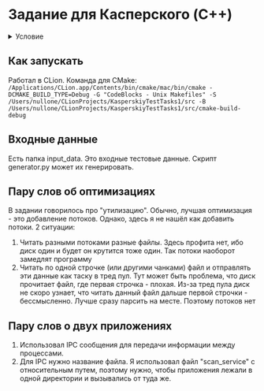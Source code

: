 # Задание для Касперского (C++)

<details>
<summary>Условие</summary>
Требуется реализовать утилиту, работающую из командной строки, для Linux или macOS, выполняющую сканирование файлов в директории, с целью нахождение в ней “подозрительных” (suspicious) файлов.
</details>

## Как запускать
Работал в CLion. Команда для CMake:
``
/Applications/CLion.app/Contents/bin/cmake/mac/bin/cmake -DCMAKE_BUILD_TYPE=Debug -G "CodeBlocks - Unix Makefiles" -S /Users/nullone/CLionProjects/KasperskiyTestTasks1/src -B /Users/nullone/CLionProjects/KasperskiyTestTasks1/src/cmake-build-debug
``
## Входные данные
Есть папка input_data. Это входные тестовые данные.
Скрипт generator.py может их генерировать.

## Пару слов об оптимизациях
В задании говорилось про "утилизацию".
Обычно, лучшая оптимизация - это добавление потоков.
Однако, здесь я не нашёл как добавить потоки. 2 ситуации:
1) Читать разными потоками разные файлы. Здесь профита нет,
ибо диск один и будет он крутится тоже один. Так потоки наоборот замедлят программу
2) Читать по одной строчке (или другими чанками) файл и отправлять эти данные
как таску в тред пул. Тут может быть проблема, что диск прочитает файл,
где первая строчка - плохая. Из-за тред пула диск не скоро узнает, что
читать данный файл дальше первой строчки - бессмысленно. Лучше сразу
парсить на месте. Поэтому потоков нет

## Пару слов о двух приложениях
1) Использовал IPC сообщения для передачи информации
между процессами.
2) Для IPC нужно название файла. 
Я использовал файл "scan_service" с относительным путем, поэтому нужно, чтобы
приложения лежали в одной директории и вызывались от туда же.
